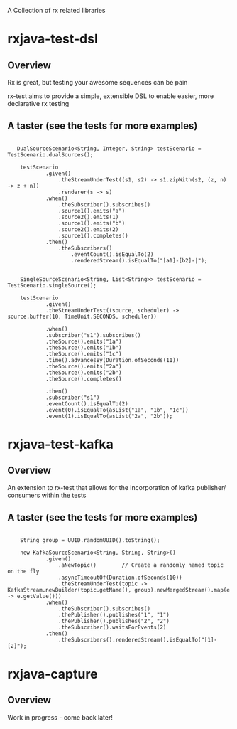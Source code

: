 A Collection of rx related libraries

# rxjava-test-dsl

## Overview

Rx is great, but testing your awesome sequences can be pain

rx-test aims to provide a simple, extensible DSL to enable easier, more declarative rx testing


## A taster (see the tests for more examples)
```

   DualSourceScenario<String, Integer, String> testScenario = TestScenario.dualSources();

    testScenario
            .given()
                .theStreamUnderTest((s1, s2) -> s1.zipWith(s2, (z, n) -> z + n))
                .renderer(s -> s)
            .when()
                .theSubscriber().subscribes()
                .source1().emits("a")
                .source2().emits(1)
                .source1().emits("b")
                .source2().emits(2)
                .source1().completes()
            .then()
                .theSubscribers()
                    .eventCount().isEqualTo(2)
                    .renderedStream().isEqualTo("[a1]-[b2]-|");
                                                                       
```

```
    SingleSourceScenario<String, List<String>> testScenario = TestScenario.singleSource();

    testScenario
            .given()
            .theStreamUnderTest((source, scheduler) -> source.buffer(10, TimeUnit.SECONDS, scheduler))

            .when()
            .subscriber("s1").subscribes()
            .theSource().emits("1a")
            .theSource().emits("1b")
            .theSource().emits("1c")
            .time().advancesBy(Duration.ofSeconds(11))
            .theSource().emits("2a")
            .theSource().emits("2b")
            .theSource().completes()

            .then()
            .subscriber("s1")
            .eventCount().isEqualTo(2)
            .event(0).isEqualTo(asList("1a", "1b", "1c"))
            .event(1).isEqualTo(asList("2a", "2b"));

```


# rxjava-test-kafka

## Overview 

An extension to rx-test that allows for the incorporation of kafka publisher/ consumers within the tests

## A taster (see the tests for more examples)

```

    String group = UUID.randomUUID().toString();

    new KafkaSourceScenario<String, String, String>()
            .given()
                .aNewTopic()        // Create a randomly named topic on the fly
                .asyncTimeoutOf(Duration.ofSeconds(10))
                .theStreamUnderTest(topic -> KafkaStream.newBuilder(topic.getName(), group).newMergedStream().map(e -> e.getValue()))
            .when()
                .theSubscriber().subscribes()
                .thePublisher().publishes("1", "1")
                .thePublisher().publishes("2", "2")
                .theSubscriber().waitsForEvents(2)
            .then()
                .theSubscribers().renderedStream().isEqualTo("[1]-[2]");
```


# rxjava-capture

## Overview

Work in progress - come back later!